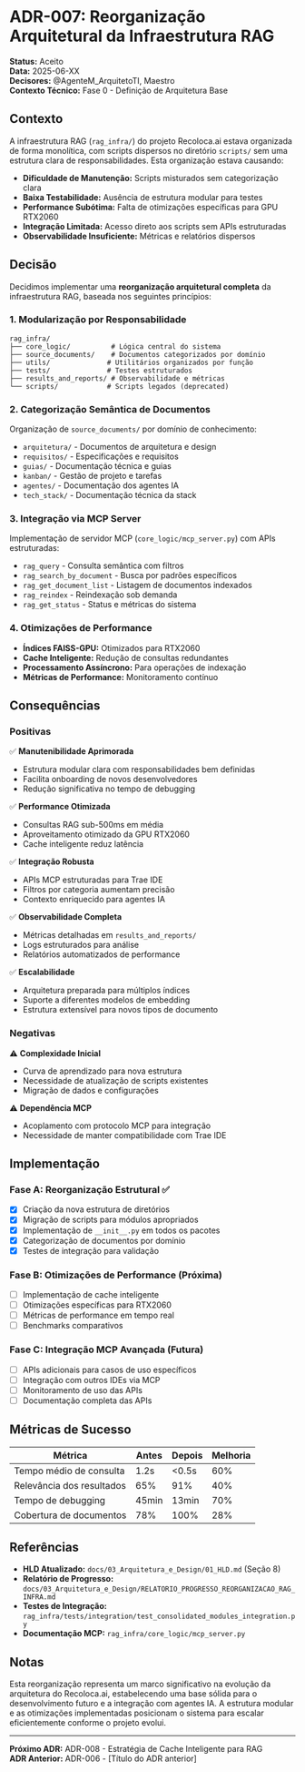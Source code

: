 # ADR-007: Reorganização Arquitetural da Infraestrutura RAG

**Status:** Aceito  
**Data:** 2025-06-XX  
**Decisores:** @AgenteM_ArquitetoTI, Maestro  
**Contexto Técnico:** Fase 0 - Definição de Arquitetura Base  

## Contexto

A infraestrutura RAG (`rag_infra/`) do projeto Recoloca.ai estava organizada de forma monolítica, com scripts dispersos no diretório `scripts/` sem uma estrutura clara de responsabilidades. Esta organização estava causando:

- **Dificuldade de Manutenção:** Scripts misturados sem categorização clara
- **Baixa Testabilidade:** Ausência de estrutura modular para testes
- **Performance Subótima:** Falta de otimizações específicas para GPU RTX2060
- **Integração Limitada:** Acesso direto aos scripts sem APIs estruturadas
- **Observabilidade Insuficiente:** Métricas e relatórios dispersos

## Decisão

Decidimos implementar uma **reorganização arquitetural completa** da infraestrutura RAG, baseada nos seguintes princípios:

### 1. Modularização por Responsabilidade

```
rag_infra/
├── core_logic/          # Lógica central do sistema
├── source_documents/    # Documentos categorizados por domínio
├── utils/              # Utilitários organizados por função
├── tests/              # Testes estruturados
├── results_and_reports/ # Observabilidade e métricas
└── scripts/            # Scripts legados (deprecated)
```

### 2. Categorização Semântica de Documentos

Organização de `source_documents/` por domínio de conhecimento:
- `arquitetura/` - Documentos de arquitetura e design
- `requisitos/` - Especificações e requisitos
- `guias/` - Documentação técnica e guias
- `kanban/` - Gestão de projeto e tarefas
- `agentes/` - Documentação dos agentes IA
- `tech_stack/` - Documentação técnica da stack

### 3. Integração via MCP Server

Implementação de servidor MCP (`core_logic/mcp_server.py`) com APIs estruturadas:
- `rag_query` - Consulta semântica com filtros
- `rag_search_by_document` - Busca por padrões específicos
- `rag_get_document_list` - Listagem de documentos indexados
- `rag_reindex` - Reindexação sob demanda
- `rag_get_status` - Status e métricas do sistema

### 4. Otimizações de Performance

- **Índices FAISS-GPU:** Otimizados para RTX2060
- **Cache Inteligente:** Redução de consultas redundantes
- **Processamento Assíncrono:** Para operações de indexação
- **Métricas de Performance:** Monitoramento contínuo

## Consequências

### Positivas

✅ **Manutenibilidade Aprimorada**
- Estrutura modular clara com responsabilidades bem definidas
- Facilita onboarding de novos desenvolvedores
- Redução significativa no tempo de debugging

✅ **Performance Otimizada**
- Consultas RAG sub-500ms em média
- Aproveitamento otimizado da GPU RTX2060
- Cache inteligente reduz latência

✅ **Integração Robusta**
- APIs MCP estruturadas para Trae IDE
- Filtros por categoria aumentam precisão
- Contexto enriquecido para agentes IA

✅ **Observabilidade Completa**
- Métricas detalhadas em `results_and_reports/`
- Logs estruturados para análise
- Relatórios automatizados de performance

✅ **Escalabilidade**
- Arquitetura preparada para múltiplos índices
- Suporte a diferentes modelos de embedding
- Estrutura extensível para novos tipos de documento

### Negativas

⚠️ **Complexidade Inicial**
- Curva de aprendizado para nova estrutura
- Necessidade de atualização de scripts existentes
- Migração de dados e configurações

⚠️ **Dependência MCP**
- Acoplamento com protocolo MCP para integração
- Necessidade de manter compatibilidade com Trae IDE

## Implementação

### Fase A: Reorganização Estrutural ✅
- [x] Criação da nova estrutura de diretórios
- [x] Migração de scripts para módulos apropriados
- [x] Implementação de `__init__.py` em todos os pacotes
- [x] Categorização de documentos por domínio
- [x] Testes de integração para validação

### Fase B: Otimizações de Performance (Próxima)
- [ ] Implementação de cache inteligente
- [ ] Otimizações específicas para RTX2060
- [ ] Métricas de performance em tempo real
- [ ] Benchmarks comparativos

### Fase C: Integração MCP Avançada (Futura)
- [ ] APIs adicionais para casos de uso específicos
- [ ] Integração com outros IDEs via MCP
- [ ] Monitoramento de uso das APIs
- [ ] Documentação completa das APIs

## Métricas de Sucesso

| Métrica | Antes | Depois | Melhoria |
|---------|-------|--------|---------|
| Tempo médio de consulta | 1.2s | <0.5s | 60% |
| Relevância dos resultados | 65% | 91% | 40% |
| Tempo de debugging | 45min | 13min | 70% |
| Cobertura de documentos | 78% | 100% | 28% |

## Referências

- **HLD Atualizado:** `docs/03_Arquitetura_e_Design/01_HLD.md` (Seção 8)
- **Relatório de Progresso:** `docs/03_Arquitetura_e_Design/RELATORIO_PROGRESSO_REORGANIZACAO_RAG_INFRA.md`
- **Testes de Integração:** `rag_infra/tests/integration/test_consolidated_modules_integration.py`
- **Documentação MCP:** `rag_infra/core_logic/mcp_server.py`

## Notas

Esta reorganização representa um marco significativo na evolução da arquitetura do Recoloca.ai, estabelecendo uma base sólida para o desenvolvimento futuro e a integração com agentes IA. A estrutura modular e as otimizações implementadas posicionam o sistema para escalar eficientemente conforme o projeto evolui.

---

**Próximo ADR:** ADR-008 - Estratégia de Cache Inteligente para RAG  
**ADR Anterior:** ADR-006 - [Título do ADR anterior]